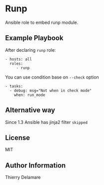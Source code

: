 # Runp

Ansible role to embed runp module.

## Example Playbook

After declaring `runp` role:

    - hosts: all
      roles:
         - runp
		 
You can use condition base on ``--check`` option

	- tasks:
	  - debug: msg="Not when in check mode"
		when: run_mode

## Alternative way

Since 1.3 Ansible has jinja2 filter `skipped`

## License

MIT

## Author Information

Thierry Delamare
